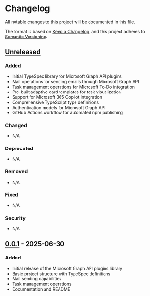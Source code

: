 # Changelog

All notable changes to this project will be documented in this file.

The format is based on [Keep a Changelog](https://keepachangelog.com/en/1.0.0/),
and this project adheres to [Semantic Versioning](https://semver.org/spec/v2.0.0.html).

## [Unreleased]

### Added

- Initial TypeSpec library for Microsoft Graph API plugins
- Mail operations for sending emails through Microsoft Graph API
- Task management operations for Microsoft To-Do integration
- Pre-built adaptive card templates for task visualization
- Support for Microsoft 365 Copilot integration
- Comprehensive TypeScript type definitions
- Authentication models for Microsoft Graph API
- GitHub Actions workflow for automated npm publishing

### Changed

- N/A

### Deprecated

- N/A

### Removed

- N/A

### Fixed

- N/A

### Security

- N/A

## [0.0.1] - 2025-06-30

### Added

- Initial release of the Microsoft Graph API plugins library
- Basic project structure with TypeSpec definitions
- Mail sending capabilities
- Task management operations
- Documentation and README

[Unreleased]: https://github.com/sebastienlevert/graph-api-plugins/compare/v0.0.1...HEAD
[0.0.1]: https://github.com/sebastienlevert/graph-api-plugins/releases/tag/v0.0.1

